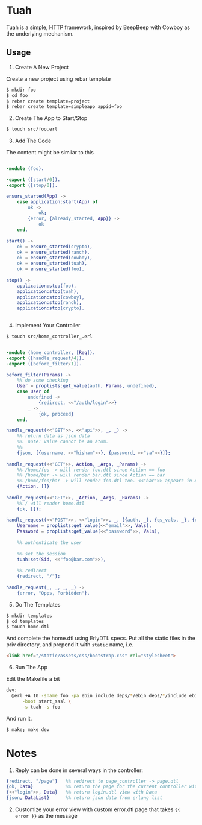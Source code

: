 Tuah
====

Tuah is a simple, HTTP framework, inspired by BeepBeep with Cowboy as the underlying mechanism.

Usage
-----

1. Create A New Project

  Create a new project using rebar template

  ``` bash
  $ mkdir foo
  $ cd foo
  $ rebar create template=project
  $ rebar create template=simpleapp appid=foo
  ```

2. Create The App to Start/Stop

  ``` bash
  $ touch src/foo.erl
  ```

3. Add The Code

  The content might be similar to this

  ``` erlang

  -module (foo).

  -export ([start/0]).
  -export ([stop/0]).

  ensure_started(App) ->
      case application:start(App) of
          ok ->
              ok;
          {error, {already_started, App}} ->
              ok
      end.
    
  start() ->
      ok = ensure_started(crypto),
      ok = ensure_started(ranch),
      ok = ensure_started(cowboy),
      ok = ensure_started(tuah),
      ok = ensure_started(foo).
    
  stop() ->
      application:stop(foo),
      application:stop(tuah),
      application:stop(cowboy),
      application:stop(ranch),
      application:stop(crypto).
    
  ```

4. Implement Your Controller

  ``` bash
  $ touch src/home_controller_.erl
  ```
  
  ``` erlang

  -module (home_controller, [Req]).
  -export ([handle_request/4]).
  -export ([before_filter/1]).

  before_filter(Params) ->
      %% do some checking
      User = proplists:get_value(auth, Params, undefined),
      case User of
          undefined ->
              {redirect, <<"/auth/login">>}
          _ ->
              {ok, proceed}
      end.

  handle_request(<<"GET">>, <<"api">>, _, _) ->
      %% return data as json data
      %%  note: value cannot be an atom.
      %%
      {json, [{username, <<"hisham">>}, {password, <<"sa">>}]};
      
  handle_request(<<"GET">>, Action, _Args, _Params) ->
      %% /home/foo -> will render foo.dtl since Action == foo
      %% /home/bar -> will render bar.dtl since Action == bar
      %% /home/foo/bar -> will render foo.dtl too. <<"bar">> appears in Args
      {Action, []}
    
  handle_request(<<"GET">>, _Action, _Args, _Params) ->    
      %% / will render home.dtl
      {ok, []};
      
  handle_request(<<"POST">>, <<"login">>, _, [{auth, _}, {qs_vals, _}, {qs_body, Vals}]) ->
      Username = proplists:get_value(<<"email">>, Vals),
      Password = proplists:get_value(<<"password">>, Vals),
    
      %% authenticate the user
      
      %% set the session
      tuah:set(Sid, <<"foo@bar.com">>),
    
      %% redirect
      {redirect, "/"};
    
  handle_request(_, _, _, _) ->
      {error, "Opps, Forbidden"}.

  ```

5. Do The Templates

  ``` bash
  $ mkdir templates
  $ cd templates
  $ touch home.dtl
  ```

  And complete the home.dtl using ErlyDTL specs.
  Put all the static files in the priv directory, and prepend it with `static` name, i.e.

  ``` html
  <link href="/static/assets/css/bootstrap.css" rel="stylesheet">
  ```

6. Run The App

  Edit the Makefile a bit

  ``` bash
  dev:
  	@erl +A 10 -sname foo -pa ebin include deps/*/ebin deps/*/include ebin include \
  		-boot start_sasl \
  		-s tuah -s foo
  ```

  And run it.    

  ``` shell
  $ make; make dev
  ```


Notes
=====

1. Reply can be done in several ways in the controller:
  ``` erlang
  {redirect, "/page"}   %% redirect to page_controller -> page.dtl
  {ok, Data}            %% return the page for the current controller with Data
  {<<"login">>, Data}   %% return login.dtl view with Data
  {json, DataList}      %% return json data from erlang list
  ```
  
2. Customize your error view with custom error.dtl page that takes `{{ error }}` as the message

  

